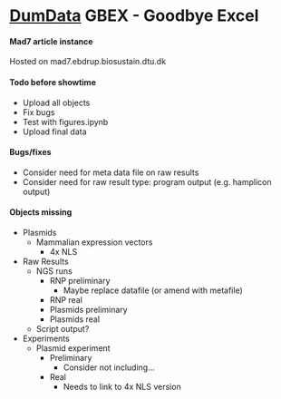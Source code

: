 # [DumData]((https://dumdata.com)) GBEX - Goodbye Excel
#### Mad7 article instance
Hosted on mad7.ebdrup.biosustain.dtu.dk
#### Todo before showtime
- Upload all objects
- Fix bugs
- Test with figures.ipynb
- Upload final data 
#### Bugs/fixes
- Consider need for meta data file on raw results
- Consider need for raw result type: program output (e.g. hamplicon output)
#### Objects missing
- Plasmids
    - Mammalian expression vectors
        - 4x NLS
- Raw Results
    - NGS runs
        - RNP preliminary
            - Maybe replace datafile (or amend with metafile)
        - RNP real
        - Plasmids preliminary
        - Plasmids real
    - Script output?
- Experiments
    - Plasmid experiment
        - Preliminary
            - Consider not including...
        - Real
            - Needs to link to 4x NLS version